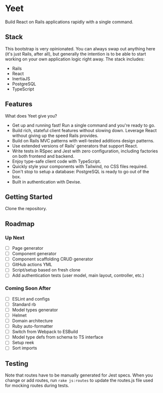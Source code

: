 # Yeet

Build React on Rails applications rapidly with a single command.

## Stack

This bootstrap is very opinionated. You can always swap out anything here (it's just Rails, after all), but generally the intention is to be able to start working on your own application logic right away. The stack includes:

- Rails
- React
- InertiaJS
- PostgreSQL
- TypeScript

## Features

What does Yeet give you?

- Get up and running fast! Run a single command and you're ready to go.
- Build rich, stateful client features without slowing down. Leverage React without giving up the speed Rails provides.
- Build on Rails MVC patterns with well-tested additions design patterns.
- Use extended versions of Rails' generators that support React.
- Write tests in RSpec and Jest with zero configuration, including factories on both frontend and backend.
- Enjoy type-safe client code with TypeScript.
- Quickly style your components with Tailwind, no CSS files required.
- Don't stop to setup a database: PostgreSQL is ready to go out of the box.
- Built in authentication with Devise.

## Getting Started

Clone the repository.

## Roadmap

### Up Next

- [ ] Page generator
- [ ] Component generator
- [ ] Component scaffolding CRUD generator
- [ ] GitHub actions YML
- [ ] Script/setup based on fresh clone
- [ ] Add authentication tests (user model, main layout, controller, etc.)

### Coming Soon After

- [ ] ESLint and configs
- [ ] Standard rb
- [ ] Model types generator
- [ ] Helmet
- [ ] Domain architecture
- [ ] Ruby auto-formatter
- [ ] Switch from Webpack to ESBuild
- [ ] Model type defs from schema to TS interface
- [ ] Setup reek
- [ ] Sort imports

## Testing

Note that routes have to be manually generated for Jest specs. When you change
or add routes, run `rake js:routes` to update the routes.js file used for
mocking routes during tests.
